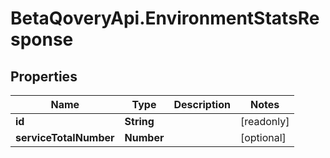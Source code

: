 # BetaQoveryApi.EnvironmentStatsResponse

## Properties

Name | Type | Description | Notes
------------ | ------------- | ------------- | -------------
**id** | **String** |  | [readonly] 
**serviceTotalNumber** | **Number** |  | [optional] 


